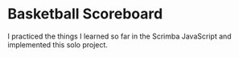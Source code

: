 # Basketball Scoreboard
 I practiced the things I learned so far in the Scrimba JavaScript and implemented this solo project.
